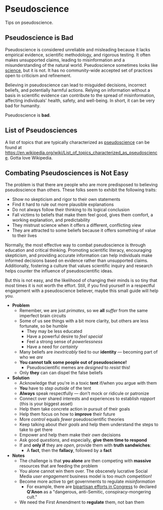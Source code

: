 # Pseudoscience
Tips on pseudoscience.

## Pseudoscience is Bad
Pseudoscience is considered unreliable and misleading because it lacks empirical evidence, scientific methodology, and rigorous testing. It often makes unsupported claims, leading to misinformation and a misunderstanding of the natural world. Pseudoscience sometimes looks like [science](https://que.one/science/), but it is not. It has no community-wide accepted set of practices open to criticism and refinement.

Believing in pseudoscience can lead to misguided decisions, incorrect beliefs, and potentially harmful actions. Relying on information without a basis in scientific evidence can contribute to the spread of misinformation, affecting individuals' health, safety, and well-being. In short, it can be very bad for humanity.

Pseudoscience is **bad**.

## List of Pseudosciences
A list of topics that are typically characterized as [pseudoscience](https://en.wikipedia.org/wiki/Pseudoscience) can be found at <https://en.wikipedia.org/wiki/List_of_topics_characterized_as_pseudoscience>. Gotta love Wikipedia.

## Combating Pseudosciences is Not Easy
The problem is that there are people who are more predisposed to believing pseudoscience than others. These folks seem to exhibit the following traits:

* Show no skepticism and rigor to their own statements
* Find it hard to rule out more plausible explanations
* Do not always follow their thinking to its logical conclusion
* Fall victims to beliefs that make them feel good, gives them comfort, a working explanation, and predictability
* They mistrust science when it offers a different, conflicting view
* They are attracted to some beliefs because it offers something of value to their lives

Normally, the most effective way to combat pseudoscience is through education and critical thinking. Promoting scientific literacy, encouraging skepticism, and providing accurate information can help individuals make informed decisions based on evidence rather than unsupported claims. Additionally, fostering a culture that values scientific inquiry and research helps counter the influence of pseudoscientific ideas.

But this is not easy, and the likelihood of changing their minds is so tiny that most times it is not worth the effort. Still, if you find yourself in a respectful engagement with a pseudoscience believer, maybe this small guide will help you.

* **Problem**
  * Remember, we are just _primates_, so we **all** _suffer_ from the same imperfect brain circuits
  * Some of us see things with a bit more clarity, but others are less fortunate, so be humble
    * They may be less educated
    * Have a powerful desire to _feel special_
    * Feel a strong sense of _powerlessness_
    * Have a need for _certainty_
  * Many beliefs are _inextricably_ tied to our **identity** &mdash; becoming part of who we _are_ 
  * **You cannot talk some people out of pseudoscience!**
    * Pseudoscientific memes are _designed_ to _resist_ this!
  * Only **they** can can dispel the false beliefs  
* **Solution**
  * Acknowledge that you're in a toxic **tent** if/when you argue with them
  * **You** have to _step outside_ of the tent
  * **Always** speak respectfully &mdash; don't mock or ridicule or patronize
  * Connect over shared interests and experiences to establish _rapport_ (this is your biggest asset)
  * Help them take concrete action in pursuit of their goals
  * Help them focus on how to **improve** their future
  * More _control_ equals _fewer_ pseudoscientific theories
  * Keep talking about _their goals_ and help them understand the steps to take to get there
  * Empower and help them make their _own_ decisions
  * Ask good _questions_, and especially, **give them time to respond**
  * If and **only if** they are _open_, provide them with **truth sandwiches**: 
    * A **fact**, then the **fallacy**, followed by a **fact** 
* **Notes**
  * The challenge is that **you alone** are then competing with **massive** resources that are feeding the problem
  * You alone cannot win them over. The obscenely lucrative Social Media _user engagement_ business model is too much competition!
  * Become more active to get governments to regulate _misinformation_
    * For example, there are [bipartisan efforts in Congress](https://www.politico.com/news/2020/08/25/congressmen-bipartisan-resolution-condemning-qanon-401606) to declared **Q'Anon** as a "dangerous, anti-Semitic, conspiracy-mongering cult."
  * We need the First Amendment to **regulate** them, not ban them
